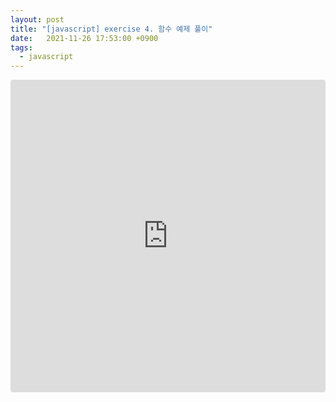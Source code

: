 ```yaml
---
layout: post
title: "[javascript] exercise 4. 함수 예제 풀이"
date:   2021-11-26 17:53:00 +0900
tags:
  - javascript
---
```


<iframe src="https://codesandbox.io/embed/vibrant-pine-lylfp?fontsize=14&hidenavigation=1&theme=dark"
     style="width:100%; height:500px; border:0; border-radius: 4px; overflow:hidden;"
     title="function pow 예제풀이"
     allow="accelerometer; ambient-light-sensor; camera; encrypted-media; geolocation; gyroscope; hid; microphone; midi; payment; usb; vr; xr-spatial-tracking"
     sandbox="allow-forms allow-modals allow-popups allow-presentation allow-same-origin allow-scripts"
   ></iframe>